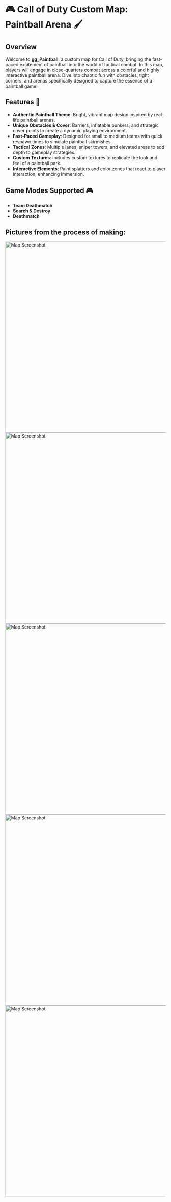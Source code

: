 # 🎮 Call of Duty Custom Map: Paintball Arena 🖌️

## Overview
Welcome to **gg_Paintball**, a custom map for Call of Duty, bringing the fast-paced excitement of paintball into the world of tactical combat. In this map, players will engage in close-quarters combat across a colorful and highly interactive paintball arena. Dive into chaotic fun with obstacles, tight corners, and arenas specifically designed to capture the essence of a paintball game!

## Features 🎯
- **Authentic Paintball Theme**: Bright, vibrant map design inspired by real-life paintball arenas.
- **Unique Obstacles & Cover**: Barriers, inflatable bunkers, and strategic cover points to create a dynamic playing environment.
- **Fast-Paced Gameplay**: Designed for small to medium teams with quick respawn times to simulate paintball skirmishes.
- **Tactical Zones**: Multiple lanes, sniper towers, and elevated areas to add depth to gameplay strategies.
- **Custom Textures**: Includes custom textures to replicate the look and feel of a paintball park.
- **Interactive Elements**: Paint splatters and color zones that react to player interaction, enhancing immersion.

## Game Modes Supported 🎮
- **Team Deathmatch**
- **Search & Destroy**
- **Deathmatch**

## Pictures from the process of making:
<img src="https://github.com/thegoog1337/gg_splattertown/blob/main/pictures/ingame_map_enclosed.png?raw=true" alt="Map Screenshot" width="600"/>
<img src="https://github.com/thegoog1337/gg_splattertown/blob/main/pictures/ingame_pre_final.jpg?raw=true" alt="Map Screenshot" width="600"/>
<img src="https://github.com/thegoog1337/gg_splattertown/blob/main/pictures/3D_Radiant_Final.png?raw=true" alt="Map Screenshot" width="600"/>
<img src="https://github.com/thegoog1337/gg_splattertown/blob/main/pictures/2D_Radiant_Final.png?raw=true" alt="Map Screenshot" width="600"/>
<img src="https://github.com/thegoog1337/gg_splattertown/blob/main/pictures/Radiant_Map_Info.png?raw=true" alt="Map Screenshot" width="600"/>

